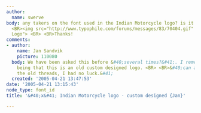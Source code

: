 ```yaml
---
author:
  name: swerve
body: any takers on the font used in the Indian Motorcycle logo? is it custom? <BR>
  <BR><img src="http://www.typophile.com/forums/messages/83/70404.gif" alt="Indian
  Logo"> <BR> <BR>Thanks!
comments:
- author:
    name: Jan Sandvik
    picture: 110080
  body: We have been asked this before &#40;several times?&#41;. I remember the conclusion
    being that this is an old custom designed logo. <BR> <BR>&#40;can anyone find
    the old threads, I had no luck.&#41;
  created: '2005-04-21 13:47:53'
date: '2005-04-21 13:15:43'
node_type: font_id
title: '&#40;x&#41; Indian Motorcycle logo - custom designed {Jan}'

---
```

